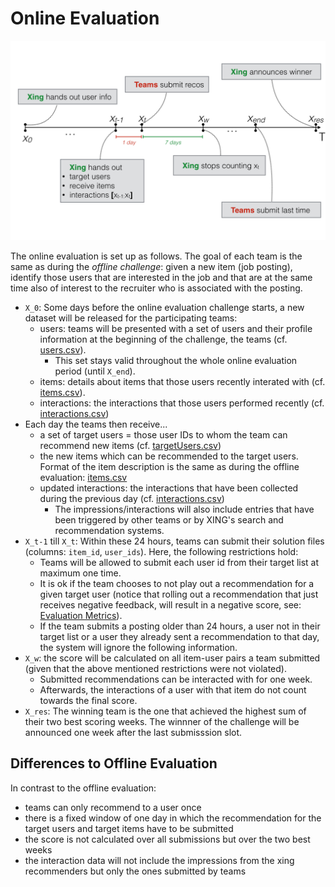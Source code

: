 Online Evaluation
=====================

![Recsys2017 Timeline](img/timeline.png)

The online evaluation is set up as follows. The goal of each team is the same as during the _offline challenge_: given a new item (job posting), identify those users that are interested in the job and that are at the same time also of interest to the recruiter who is associated with the posting.

- `X_0`: Some days before the online evaluation challenge starts, a new dataset will be released for the participating teams: 
  + users: teams will be presented with a set of users and their profile information at the beginning of the challenge, the teams  (cf. [users.csv](http://2017.recsyschallenge.com/#dataset-users)). 
    - This set stays valid throughout the whole online evaluation period (until `X_end`). 
  + items: details about items that those users recently interated with (cf. [items.csv](http://2017.recsyschallenge.com/#dataset-items)). 
  + interactions: the interactions that those users performed recently (cf. [interactions.csv](http://2017.recsyschallenge.com/#dataset-interactions))
- Each day the teams then receive... 
  + a set of target users = those user IDs to whom the team can recommend new items (cf. [targetUsers.csv](http://2017.recsyschallenge.com/#dataset-targets))
  + the new items which can be recommended to the target users. Format of the item description is the same as during the offline evaluation: [items.csv](http://2017.recsyschallenge.com/#dataset-items)
  + updated interactions: the interactions that have been collected during the previous day (cf. [interactions.csv](http://2017.recsyschallenge.com/#dataset-interactions))
    - The impressions/interactions will also include entries that have been triggered by other teams or by XING's search and recommendation systems. 
- `X_t-1` till `X_t`: Within these 24 hours, teams can submit their solution files (columns: `item_id`, `user_ids`). Here, the following restrictions hold: 
  + Teams will be allowed to
submit each user id from their target list at maximum one time. 
  + It is ok if the team chooses to not play out a recommendation for a given target user (notice that rolling out a recommendation that just receives negative feedback, will result in a negative score, see: [Evaluation Metrics](http://2017.recsyschallenge.com/#evaluation)). 
  + If the team submits a posting older than 24 hours, a user
not in their target list or a user they already sent a recommendation to that
day, the system will ignore the following information.
- `X_w`: the score will be calculated on all item-user pairs a team submitted (given that the above mentioned restrictions were not violated).
  + Submitted recommendations can be interacted with for one week. 
  + Afterwards, the interactions of a user with that item do not
count towards the final score. 
- `X_res`: The winning team is the one that achieved the highest
sum of their two best scoring weeks. The winnner of the challenge will be announced one week after
the last submisssion slot.


## Differences to Offline Evaluation

In contrast to the offline evaluation:
  - teams can only recommend to a user once
  - there is a fixed window of one day in which the recommendation for the target users and target items have to be submitted
  - the score is not calculated over all submissions but over the two best weeks
  - the interaction data will not include the impressions from the xing recommenders but only the ones submitted by teams
  
  

